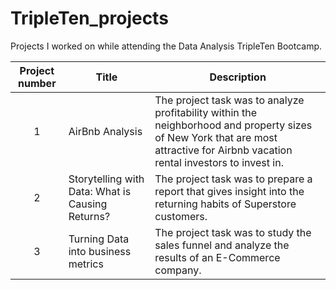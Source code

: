 # TripleTen_projects
Projects I worked on while attending the Data Analysis TripleTen Bootcamp.


| Project number | Title | Description |
| :-----------: | ----------- |----------- |
| 1 | AirBnb Analysis| The project task was to analyze profitability within the neighborhood and property sizes of New York that are most attractive for Airbnb vacation rental investors to invest in. |
| 2 | Storytelling with Data: What is Causing Returns? | The project task was to prepare a report that gives insight into the returning habits of Superstore customers. |
| 3 | Turning Data into business metrics | The project task was to study the sales funnel and analyze the results of an E-Commerce company. |

